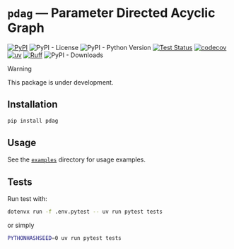 # `pdag` — Parameter Directed Acyclic Graph

[![PyPI](https://img.shields.io/pypi/v/pdag)](https://pypi.org/project/pdag/)
![PyPI - License](https://img.shields.io/pypi/l/pdag)
![PyPI - Python Version](https://img.shields.io/pypi/pyversions/pdag)
[![Test Status](https://github.com/shunichironomura/pdag/actions/workflows/test.yaml/badge.svg)](https://github.com/shunichironomura/pdag/actions)
[![codecov](https://codecov.io/gh/shunichironomura/pdag/graph/badge.svg?token=Hz2YE2769a)](https://codecov.io/gh/shunichironomura/pdag)
[![uv](https://img.shields.io/endpoint?url=https://raw.githubusercontent.com/astral-sh/uv/main/assets/badge/v0.json)](https://github.com/astral-sh/uv)
[![Ruff](https://img.shields.io/endpoint?url=https://raw.githubusercontent.com/astral-sh/ruff/main/assets/badge/v2.json)](https://github.com/astral-sh/ruff)
![PyPI - Downloads](https://img.shields.io/pypi/dm/pdag)

> [!WARNING]
> This package is under development.

## Installation

```bash
pip install pdag
```

## Usage

See the [`examples`](src/pdag/examples/) directory for usage examples.

## Tests

Run test with:

```bash
dotenvx run -f .env.pytest -- uv run pytest tests
```

or simply

```bash
PYTHONHASHSEED=0 uv run pytest tests
```
